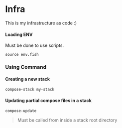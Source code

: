# Infra

This is my infrastructure as code :)

#### Loading ENV

Must be done to use scripts.

```fish
source env.fish
```

### Using Command

#### Creating a new stack

```fish
compose-stack my-stack
```

#### Updating partial compose files in a stack

```fish
compose-update
```

> Must be called from inside a stack root directory
